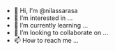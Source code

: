 - 👋 Hi, I’m @nilassarasa
- 👀 I’m interested in ...
- 🌱 I’m currently learning ...
- 💞️ I’m looking to collaborate on ...
- 📫 How to reach me ...

<!---
nilassarasa/nilassarasa is a ✨ special ✨ repository because its `README.md` (this file) appears on your GitHub profile.
You can click the Preview link to take a look at your changes.
--->
